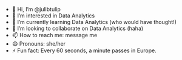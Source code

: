 - 👋 Hi, I’m @julibtulip
- 👀 I’m interested in Data Analytics
- 🌱 I’m currently learning Data Analytics (who would have thought!)
- 💞️ I’m looking to collaborate on Data Analytics (haha)
- 📫 How to reach me: message me
- 😄 Pronouns: she/her
- ⚡ Fun fact: Every 60 seconds, a minute passes in Europe.

<!---
julibtulip/julibtulip is a ✨ special ✨ repository because its `README.md` (this file) appears on your GitHub profile.
You can click the Preview link to take a look at your changes.
--->

